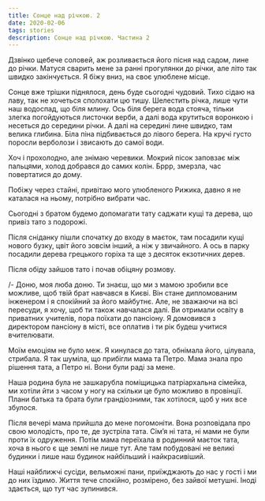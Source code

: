 ```yaml
---
title: Сонце над річкою. 2
date: 2020-02-06
tags: stories
description: Сонце над річкою. Частина 2
---
```


Дзвінко щебече соловей, аж розливається його пісня над садом, лине до річки. Матуся сварить мене за ранні прогулянки до річки, але літо так швидко закінчується. Я біжу вниз, на своє улюблене місце.

Сонце вже трішки піднялося, день буде сьогодні чудовий. Тихо сідаю на лаву, так не хочеться сполохати цю тишу. Шелестить річка, лише чути наш водоспад, що біля млину. Ось біля берега вода стояча, тільки злегка погойдуються листочки верби, а далі вода крутиться воронкою і несеться до середини річки. А далі на середині лине швидко, там велика глибина. Біла піна підбивається до лівого берега. На кручі густо поросли верболози і звисають до самої води.

Хоч і прохолодно, але знімаю черевики. Мокрий пісок заповзає між пальцями, холод добрався до самих колін. Бррр, змерзла, час повертатися до дому.

Побіжу через стайні, привітаю мого улюбленого Рижика, давно я не каталася на ньому, потрібно вибрати час.

Сьогодні з братом будемо допомагати тату саджати кущі та дерева, що привіз тато з подорожі.
 
Після сніданку пішли спочатку до входу в маєток, там посадили кущі нового бузку, цвіт його зовсім інший, а ніж у звичайного. А ось в парку посадили  дерева грецького горіха та ще з десяток екзотичних дерев.

Після обіду зайшов тато і почав обіцяну розмову.

/- Доню, моя люба доню. Ти знаєш, що ми з мамою зробили все можливе, щоб твій брат навчався в Києві. Він стане дипломованим інженером і я спокійний за його майбутнє. Але, не зважаючи на всі пересуди, я хочу, щоб ти також навчалася далі. Ви отримали освіту в приватних учителів, пора поїхати до пансіону. Я домовився з директором  пансіону в місті, все оплатив і ти рік будеш учитися вчителювати.

Моїм емоціям не було меж. Я кинулася до тата, обнімала його, цілувала, стрибала. Я так шуміла, що прибігли мама та Петро. Мама знала про рішення тата, а Петро ні. Вони були раді за мене.
 
Наша родина була не зашкарубла поміщицька патріархальна сімейка, ми хотіли йти з часом у ногу на скільки це було можливо в провінції. Плани батька та брата були грандіозними, так хотілося, щоб у них все збулося.

Після вечері мама прийшла до мене погомоніти. Вона розповідала про свою молодість, про те, де зустріла тата. Сім’я ні тата, ні мами не були проти їх одруження. Потім мама переїхала в родинний маєток тата, хоча в нього є ще землі не лише тут. Але там побудовані не великі будинки і лише наш будинок найбільший і найкрасивіший. 

Наші найближчі сусіди, вельможні пани, приїжджають до нас у гості і ми до них їздимо.  Життя тече спокійно, розмірено, без зайвої метушні. Іноді здається, що тут час зупинився.
